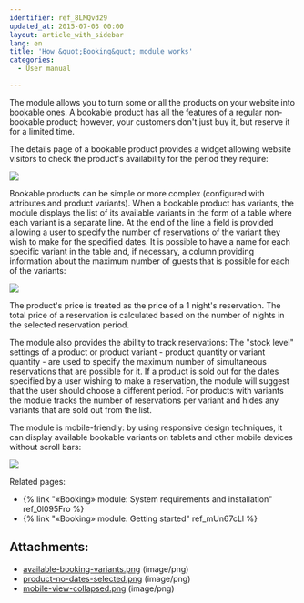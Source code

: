 ```yaml
---
identifier: ref_8LMQvd29
updated_at: 2015-07-03 00:00
layout: article_with_sidebar
lang: en
title: 'How &quot;Booking&quot; module works'
categories:
  - User manual

---
```



The module allows you to turn some or all the products on your website into bookable ones. A bookable product has all the features of a regular non-bookable product; however, your customers don't just buy it, but reserve it for a limited time.

The details page of a bookable product provides a widget allowing website visitors to check the product's availability for the period they require:

![]({{site.baseurl}}/attachments/8749986/8718800.png)

Bookable products can be simple or more complex (configured with attributes and product variants). When a bookable product has variants, the module displays the list of its available variants in the form of a table where each variant is a separate line. At the end of the line a field is provided allowing a user to specify the number of reservations of the variant they wish to make for the specified dates. It is possible to have a name for each specific variant in the table and, if necessary, a column providing information about the maximum number of guests that is possible for each of the variants:

![]({{site.baseurl}}/attachments/8749986/8718798.png)

The product's price is treated as the price of a 1 night's reservation. The total price of a reservation is calculated based on the number of nights in the selected reservation period.

The module also provides the ability to track reservations: The "stock level" settings of a product or product variant - product quantity or variant quantity - are used to specify the maximum number of simultaneous reservations that are possible for it. If a product is sold out for the dates specified by a user wishing to make a reservation, the module will suggest that the user should choose a different period. For products with variants the module tracks the number of reservations per variant and hides any variants that are sold out from the list.

The module is mobile-friendly: by using responsive design techniques, it can display available bookable variants on tablets and other mobile devices without scroll bars:

![]({{site.baseurl}}/attachments/8749986/8718802.png)

Related pages:

*   {% link "«Booking» module: System requirements and installation" ref_0l095Fro %}
*   {% link "«Booking» module: Getting started" ref_mUn67cLl %}

## Attachments:

* [available-booking-variants.png]({{site.baseurl}}/attachments/8749986/8718798.png) (image/png)
* [product-no-dates-selected.png]({{site.baseurl}}/attachments/8749986/8718800.png) (image/png)
* [mobile-view-collapsed.png]({{site.baseurl}}/attachments/8749986/8718802.png) (image/png)